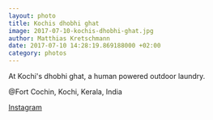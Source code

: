 ```yaml
---
layout: photo
title: Kochis dhobhi ghat
image: 2017-07-10-kochis-dhobhi-ghat.jpg
author: Matthias Kretschmann
date: 2017-07-10 14:28:19.869188000 +02:00
category: photos
---
```


At Kochi's dhobhi ghat, a human powered outdoor laundry.

@Fort Cochin, Kochi, Kerala, India

[Instagram](https://www.instagram.com/p/BWfwVoOl9Sd)
